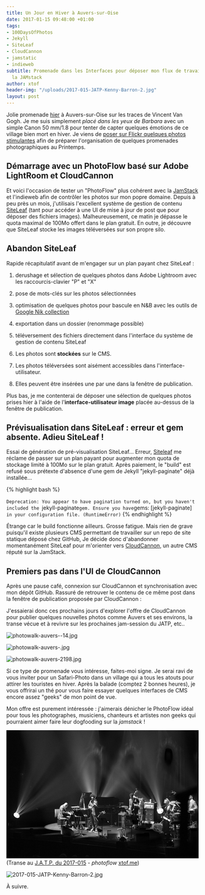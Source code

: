 ```yaml
---
title: Un Jour en Hiver à Auvers-sur-Oise
date: 2017-01-15 09:48:00 +01:00
tags:
- 100DaysOfPhotos
- Jekyll
- SiteLeaf
- CloudCannon
- jamstatic
- indieweb
subtitle: Promenade dans les Interfaces pour déposer mon flux de travail Photo sur
  la JAMstack
author: xtof
header-img: "/uploads/2017-015-JATP-Kenny-Barron-2.jpg"
layout: post
---
```


Jolie promenade [hier](http://ducamp.me/2017-014) &agrave; Auvers-sur-Oise sur les traces de Vincent Van Gogh. Je me suis simplement *plac&eacute; dans les yeux de Barbara* avec un simple Canon 50 mm/1.8 pour tenter de capter quelques &eacute;motions de ce village bien mort en hiver. Je viens de [poser sur Flickr quelques photos stimulantes](https://www.flickr.com/search/?sort=date-taken-desc&amp;safe_search=1&amp;tags=auverssuroise&amp;user_id=37996578526%40N01&amp;view_all=1) afin de pr&eacute;parer l'organisation de quelques promenades photographiques au Printemps.

## D&eacute;marrage avec un PhotoFlow bas&eacute; sur Adobe LightRoom et CloudCannon

Et voici l'occasion de tester un "PhotoFlow" plus coh&eacute;rent avec la [JamStack](http://ducamp.me/jamstack) et l'indieweb afin de contr&ocirc;ler les photos sur mon popre domaine. Depuis &agrave; peu pr&egrave;s un mois, j'utilisais l'excellent syst&egrave;me de gestion de contenu [SiteLeaf](https://siteleaf.com) (tant pour acc&eacute;der &agrave; une UI de mise &agrave; jour de post que pour d&eacute;poser des fichiers images). Malheureusement, ce matin je d&eacute;passe le quota maximal de 100Mo offert dans le plan gratuit. En outre, je d&eacute;couvre que SiteLeaf stocke les images t&eacute;l&eacute;vers&eacute;es sur son propre silo.

## Abandon SiteLeaf

Rapide r&eacute;capitulatif avant de m'engager sur un plan payant chez SiteLeaf :

1. derushage et s&eacute;lection de quelques photos dans Adobe Lightroom avec les raccourcis-clavier "P" et "X"

2. pose de mots-cl&eacute;s sur les photos s&eacute;lectionn&eacute;es

3. optimisation de quelques photos pour bascule en N&B avec les outils de [Google Nik collection](https://www.google.com/intl/fr/nikcollection/)

4. exportation dans un dossier (renommage possible)

5. t&eacute;l&eacute;versement des fichiers directement dans l'interface du syst&egrave;me de gestion de contenu SiteLeaf

6. Les photos sont **stock&eacute;es** sur le CMS.

7. Les photos t&eacute;l&eacute;vers&eacute;es sont ais&eacute;ment accessibles dans l'interface-utilisateur.

8. Elles peuvent &ecirc;tre ins&eacute;r&eacute;es une par une dans la fen&ecirc;tre de publication.

Plus bas, je me contenterai de d&eacute;poser une s&eacute;lection de quelques photos prises hier &agrave; l'aide de l'**interface-utilisateur image** plac&eacute;e au-dessus de la fen&ecirc;tre de publication.

## Pr&eacute;visualisation dans SiteLeaf : erreur et gem absente. Adieu SiteLeaf !

Essai de g&eacute;n&eacute;ration de pr&eacute;-visualisation SiteLeaf… Erreur, [Siteleaf](https://www.siteleaf.com/) me r&eacute;clame de passer sur un plan payant pour augmenter mon quota de stockage limit&eacute; &agrave; 100Mo sur le plan gratuit. Apr&egrave;s paiement, le "build" est refus&eacute; sous pr&eacute;texte d'absence d'une gem de Jekyll "jekyll-paginate" d&eacute;j&agrave; install&eacute;e…

{% highlight bash %}

`Deprecation: You appear to have pagination turned on, but you haven't included the `jekyll-paginate` gem. Ensure you have `gems: [jekyll-paginate]` in your configuration file. (RuntimeError)`
{% endhighlight %}

&Eacute;trange car le build fonctionne ailleurs. Grosse fatigue. Mais rien de grave puisqu'il existe plusieurs CMS permettant de travailler sur un repo de site statique d&eacute;pos&eacute; chez GitHub, Je d&eacute;cide donc d'abandonner momentan&eacute;ment SiteLeaf pour m'orienter vers [CloudCannon](https://cloudcannon.com), un autre CMS r&eacute;put&eacute; sur la JamStack.

## Premiers pas dans l'UI de CloudCannon

Apr&egrave;s une pause caf&eacute;, connexion sur CloudCannon et synchronisation avec mon d&eacute;p&ocirc;t GitHub. Rassur&eacute; de retrouver le contenu de ce m&ecirc;me post dans la fen&ecirc;tre de publication propos&eacute;e par CloudCannon :

J'essaierai donc ces prochains jours d'explorer l'offre de CloudCannon pour publier quelques nouvelles photos comme Auvers et ses environs, la transe v&eacute;cue et &agrave; revivre sur les prochaines jam-session du JATP, etc..

![photowalk-auvers--14.jpg](/uploads/photowalk-auvers--14.jpg)

![photowalk-auvers-.jpg](/uploads/photowalk-auvers-.jpg)

![photowalk-auvers-2198.jpg](/uploads/photowalk-auvers-2198.jpg)

Si ce type de promenade vous int&eacute;resse, faites-moi signe. Je serai ravi de vous inviter pour un Safari-Photo dans un village qui a tous les atouts pour attirer les touristes en hiver. Apr&egrave;s la balade (comptez 2 bonnes heures), je vous offrirai un th&eacute; pour vous faire essayer quelques interfaces de CMS encore assez "geeks" de mon point de vue.

Mon offre est purement int&eacute;ress&eacute;e : j'aimerais d&eacute;nicher le PhotoFlow id&eacute;al pour tous les photographes, musiciens, chanteurs et artistes non geeks qui pourraient aimer faire leur dogfooding sur la *jamstack* !

![2017-015-JATP-Kenny-Barron.jpg](/uploads/2017-015-JATP-Kenny-Barron.jpg)
(Transe au&nbsp;[J.A.T.P. du 2017-015](http://ducamp.me/2017-015#Here_.26_Now_JATP.C2.A0) - *photoflow*&nbsp;<span class="h-card p-author">[xtof.me](http://xtof.me)</span>)

![2017-015-JATP-Kenny-Barron-2.jpg](/uploads/2017-015-JATP-Kenny-Barron-2.jpg)

&Agrave; suivre.